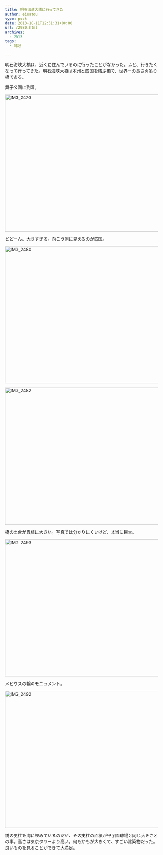 ```yaml
---
title: 明石海峡大橋に行ってきた
author: eiKatou
type: post
date: 2013-10-11T12:51:31+00:00
url: /2980.html
archives:
  - 2013
tags:
  - 雑記

---
```

明石海峡大橋は、近くに住んでいるのに行ったことがなかった。ふと、行きたくなって行ってきた。明石海峡大橋は本州と四国を結ぶ橋で、世界一の長さの吊り橋である。

舞子公園に到着。
  
[<img src="./uploads/2013/10/IMG_2476.jpg" alt="IMG_2476" width="600" height="450" class="alignnone size-full wp-image-2981" srcset="./uploads/2013/10/IMG_2476.jpg 600w, ./uploads/2013/10/IMG_2476-300x225.jpg 300w" sizes="(max-width: 600px) 100vw, 600px" />][1]

<!--more-->

どどーん。大きすぎる。向こう側に見えるのが四国。
  
[<img src="./uploads/2013/10/IMG_2480.jpg" alt="IMG_2480" width="600" height="450" class="alignnone size-full wp-image-2985" srcset="./uploads/2013/10/IMG_2480.jpg 600w, ./uploads/2013/10/IMG_2480-300x225.jpg 300w" sizes="(max-width: 600px) 100vw, 600px" />][2]

[<img src="./uploads/2013/10/IMG_2482.jpg" alt="IMG_2482" width="600" height="450" class="alignnone size-full wp-image-2984" srcset="./uploads/2013/10/IMG_2482.jpg 600w, ./uploads/2013/10/IMG_2482-300x225.jpg 300w" sizes="(max-width: 600px) 100vw, 600px" />][3]

橋の土台が異様に大きい。写真では分かりにくいけど、本当に巨大。
  
[<img src="./uploads/2013/10/IMG_2493.jpg" alt="IMG_2493" width="600" height="450" class="alignnone size-full wp-image-2982" srcset="./uploads/2013/10/IMG_2493.jpg 600w, ./uploads/2013/10/IMG_2493-300x225.jpg 300w" sizes="(max-width: 600px) 100vw, 600px" />][4]

メビウスの輪のモニュメント。
  
[<img src="./uploads/2013/10/IMG_2492.jpg" alt="IMG_2492" width="600" height="450" class="alignnone size-full wp-image-2983" srcset="./uploads/2013/10/IMG_2492.jpg 600w, ./uploads/2013/10/IMG_2492-300x225.jpg 300w" sizes="(max-width: 600px) 100vw, 600px" />][5]

橋の支柱を海に埋めているのだが、その支柱の面積が甲子園球場と同じ大きさとの事。高さは東京タワーより高い。何もかもが大きくて、すごい建築物だった。良いものを見ることができて大満足。

 [1]: ./uploads/2013/10/IMG_2476.jpg
 [2]: ./uploads/2013/10/IMG_2480.jpg
 [3]: ./uploads/2013/10/IMG_2482.jpg
 [4]: ./uploads/2013/10/IMG_2493.jpg
 [5]: ./uploads/2013/10/IMG_2492.jpg
